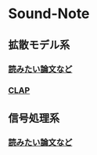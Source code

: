 # Sound-Note

## 拡散モデル系
### [読みたい論文など](https://gunjigunji.github.io/sound-note/diffusion_models)
### [CLAP](/CLAP/CLAP.md)

## 信号処理系
### [読みたい論文など](https://gunjigunji.github.io/sound-note/signal_processing)

